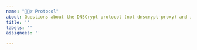 ```yaml
---
name: "🧚🏼‍♂️ Protocol"
about: Questions about the DNSCrypt protocol (not dnscrypt-proxy) and its implementations
title: ''
labels: ''
assignees: ''

---
```


<!-- 
Questions about the protocol itself, its implementations and how to operate a server.
-->